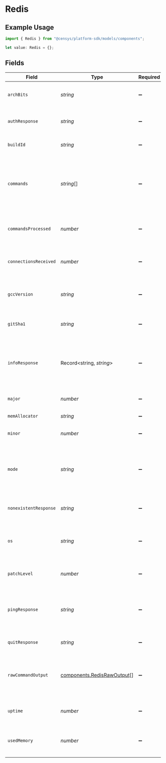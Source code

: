 # Redis

## Example Usage

```typescript
import { Redis } from "@censys/platform-sdk/models/components";

let value: Redis = {};
```

## Fields

| Field                                                                                                              | Type                                                                                                               | Required                                                                                                           | Description                                                                                                        |
| ------------------------------------------------------------------------------------------------------------------ | ------------------------------------------------------------------------------------------------------------------ | ------------------------------------------------------------------------------------------------------------------ | ------------------------------------------------------------------------------------------------------------------ |
| `archBits`                                                                                                         | *string*                                                                                                           | :heavy_minus_sign:                                                                                                 | The architecture bits (32 or 64) the Redis server used to build.                                                   |
| `authResponse`                                                                                                     | *string*                                                                                                           | :heavy_minus_sign:                                                                                                 | The response from the AUTH command, if sent.                                                                       |
| `buildId`                                                                                                          | *string*                                                                                                           | :heavy_minus_sign:                                                                                                 | The Build ID of the Redis server.                                                                                  |
| `commands`                                                                                                         | *string*[]                                                                                                         | :heavy_minus_sign:                                                                                                 | The list of commands actually sent to the server, serialized in inline format, like 'PING' or 'AUTH somePassword'. |
| `commandsProcessed`                                                                                                | *number*                                                                                                           | :heavy_minus_sign:                                                                                                 | The total number of commands processed by the server.                                                              |
| `connectionsReceived`                                                                                              | *number*                                                                                                           | :heavy_minus_sign:                                                                                                 | The total number of connections accepted by the server.                                                            |
| `gccVersion`                                                                                                       | *string*                                                                                                           | :heavy_minus_sign:                                                                                                 | The version of the GCC compiler used to compile the Redis server.                                                  |
| `gitSha1`                                                                                                          | *string*                                                                                                           | :heavy_minus_sign:                                                                                                 | The Sha-1 Git commit hash the Redis server used.                                                                   |
| `infoResponse`                                                                                                     | Record<string, *string*>                                                                                           | :heavy_minus_sign:                                                                                                 | The response from the INFO command. Should be a series of key:value pairs separated by CRLFs.                      |
| `major`                                                                                                            | *number*                                                                                                           | :heavy_minus_sign:                                                                                                 | Major is the version's major number.                                                                               |
| `memAllocator`                                                                                                     | *string*                                                                                                           | :heavy_minus_sign:                                                                                                 | The memory allocator.                                                                                              |
| `minor`                                                                                                            | *number*                                                                                                           | :heavy_minus_sign:                                                                                                 | Minor is the version's major number.                                                                               |
| `mode`                                                                                                             | *string*                                                                                                           | :heavy_minus_sign:                                                                                                 | The mode the Redis server is running (standalone or cluster), read from the the info_response (if available).      |
| `nonexistentResponse`                                                                                              | *string*                                                                                                           | :heavy_minus_sign:                                                                                                 | The response from the NONEXISTENT command.                                                                         |
| `os`                                                                                                               | *string*                                                                                                           | :heavy_minus_sign:                                                                                                 | The OS the Redis server is running, read from the the info_response (if available).                                |
| `patchLevel`                                                                                                       | *number*                                                                                                           | :heavy_minus_sign:                                                                                                 | Patchlevel is the version's patchlevel number.                                                                     |
| `pingResponse`                                                                                                     | *string*                                                                                                           | :heavy_minus_sign:                                                                                                 | The response from the PING command; should either be "PONG" or an authentication error.                            |
| `quitResponse`                                                                                                     | *string*                                                                                                           | :heavy_minus_sign:                                                                                                 | The response to the QUIT command.                                                                                  |
| `rawCommandOutput`                                                                                                 | [components.RedisRawOutput](../../models/components/redisrawoutput.md)[]                                           | :heavy_minus_sign:                                                                                                 | The raw output returned by the server for each command sent; the indices match those of commands.                  |
| `uptime`                                                                                                           | *number*                                                                                                           | :heavy_minus_sign:                                                                                                 | The number of seconds since Redis server start.                                                                    |
| `usedMemory`                                                                                                       | *number*                                                                                                           | :heavy_minus_sign:                                                                                                 | The total number of bytes allocated by Redis using its allocator.                                                  |